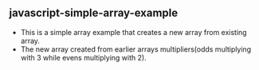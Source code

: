 ## javascript-simple-array-example
- This is a simple array example that creates a new array from existing array. 
- The new array created from earlier arrays multipliers(odds multiplying with 3 while evens multiplying with 2).
